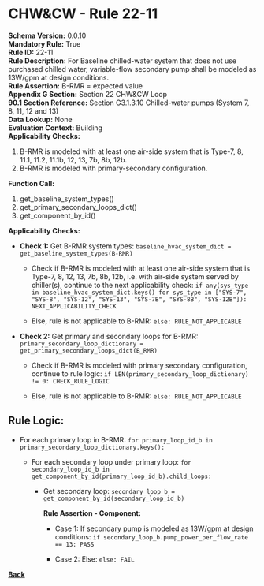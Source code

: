 
# CHW&CW - Rule 22-11  

**Schema Version:** 0.0.10    
**Mandatory Rule:** True  
**Rule ID:** 22-11  
**Rule Description:** For Baseline chilled-water system that does not use purchased chilled water, variable-flow secondary pump shall be modeled as 13W/gpm at design conditions.  
**Rule Assertion:** B-RMR = expected value  
**Appendix G Section:** Section 22 CHW&CW Loop  
**90.1 Section Reference:** Section G3.1.3.10 Chilled-water pumps (System 7, 8, 11, 12 and 13)  
**Data Lookup:** None  
**Evaluation Context:** Building  
**Applicability Checks:**  

1. B-RMR is modeled with at least one air-side system that is Type-7, 8, 11.1, 11.2, 11.1b, 12, 13, 7b, 8b, 12b.
2. B-RMR is modeled with primary-secondary configuration.

**Function Call:**  

1. get_baseline_system_types()
2. get_primary_secondary_loops_dict()
3. get_component_by_id()

**Applicability Checks:**  

- **Check 1:** Get B-RMR system types: `baseline_hvac_system_dict = get_baseline_system_types(B-RMR)`

  - Check if B-RMR is modeled with at least one air-side system that is Type-7, 8, 12, 13, 7b, 8b, 12b, i.e. with air-side system served by chiller(s), continue to the next applicability check: `if any(sys_type in baseline_hvac_system_dict.keys() for sys_type in ["SYS-7", "SYS-8", "SYS-12", "SYS-13", "SYS-7B", "SYS-8B", "SYS-12B"]): NEXT_APPLICABILITY_CHECK`

  - Else, rule is not applicable to B-RMR: `else: RULE_NOT_APPLICABLE`

- **Check 2:** Get primary and secondary loops for B-RMR: `primary_secondary_loop_dictionary = get_primary_secondary_loops_dict(B_RMR)`

  - Check if B-RMR is modeled with primary secondary configuration, continue to rule logic: `if LEN(primary_secondary_loop_dictionary) != 0: CHECK_RULE_LOGIC`

  - Else, rule is not applicable to B-RMR: `else: RULE_NOT_APPLICABLE`

## Rule Logic:  

- For each primary loop in B-RMR: `for primary_loop_id_b in primary_secondary_loop_dictionary.keys():`

  - For each secondary loop under primary loop: `for secondary_loop_id_b in get_component_by_id(primary_loop_id_b).child_loops:`

    - Get secondary loop: `secondary_loop_b = get_component_by_id(secondary_loop_id_b)`

      **Rule Assertion - Component:**

      - Case 1: If secondary pump is modeled as 13W/gpm at design conditions: `if secondary_loop_b.pump_power_per_flow_rate == 13: PASS`

      - Case 2: Else: `else: FAIL`

**[Back](../_toc.md)**
